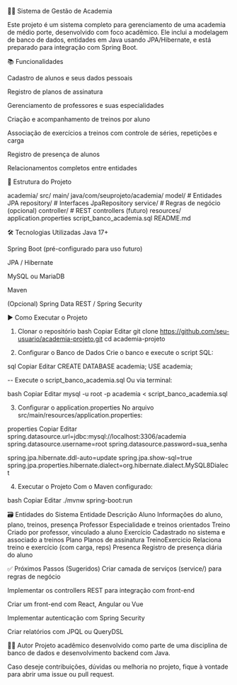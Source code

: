 🏋️‍♂️ Sistema de Gestão de Academia

Este projeto é um sistema completo para gerenciamento de uma academia de médio porte, desenvolvido com foco acadêmico. Ele inclui a modelagem de banco de dados, entidades em Java usando JPA/Hibernate, e está preparado para integração com Spring Boot.

📚 Funcionalidades

Cadastro de alunos e seus dados pessoais

Registro de planos de assinatura

Gerenciamento de professores e suas especialidades

Criação e acompanhamento de treinos por aluno

Associação de exercícios a treinos com controle de séries, repetições e carga

Registro de presença de alunos

Relacionamentos completos entre entidades

📁 Estrutura do Projeto

academia/
    src/
        main/
            java/com/seuprojeto/academia/
                model/           # Entidades JPA
                repository/      # Interfaces JpaRepository
                service/         # Regras de negócio (opcional)
                controller/      # REST controllers (futuro)
            resources/
                application.properties
    script_banco_academia.sql
    README.md

🛠️ Tecnologias Utilizadas
Java 17+

Spring Boot (pré-configurado para uso futuro)

JPA / Hibernate

MySQL ou MariaDB

Maven

(Opcional) Spring Data REST / Spring Security

▶️ Como Executar o Projeto

1. Clonar o repositório
bash
Copiar
Editar
git clone https://github.com/seu-usuario/academia-projeto.git
cd academia-projeto

2. Configurar o Banco de Dados
Crie o banco e execute o script SQL:

sql
Copiar
Editar
CREATE DATABASE academia;
USE academia;

-- Execute o script_banco_academia.sql
Ou via terminal:

bash
Copiar
Editar
mysql -u root -p academia < script_banco_academia.sql

3. Configurar o application.properties
No arquivo src/main/resources/application.properties:

properties
Copiar
Editar
spring.datasource.url=jdbc:mysql://localhost:3306/academia
spring.datasource.username=root
spring.datasource.password=sua_senha

spring.jpa.hibernate.ddl-auto=update
spring.jpa.show-sql=true
spring.jpa.properties.hibernate.dialect=org.hibernate.dialect.MySQL8Dialect

4. Executar o Projeto
Com o Maven configurado:

bash
Copiar
Editar
./mvnw spring-boot:run

🗃️ Entidades do Sistema
Entidade	Descrição
Aluno	Informações do aluno, plano, treinos, presença
Professor	Especialidade e treinos orientados
Treino	Criado por professor, vinculado a aluno
Exercício	Cadastrado no sistema e associado a treinos
Plano	Planos de assinatura
TreinoExercicio	Relaciona treino e exercício (com carga, reps)
Presenca	Registro de presença diária do aluno

✅ Próximos Passos (Sugeridos)
Criar camada de serviços (service/) para regras de negócio

Implementar os controllers REST para integração com front-end

Criar um front-end com React, Angular ou Vue

Implementar autenticação com Spring Security

Criar relatórios com JPQL ou QueryDSL

🧑‍💻 Autor
Projeto acadêmico desenvolvido como parte de uma disciplina de banco de dados e desenvolvimento backend com Java.

Caso deseje contribuições, dúvidas ou melhoria no projeto, fique à vontade para abrir uma issue ou pull request.

